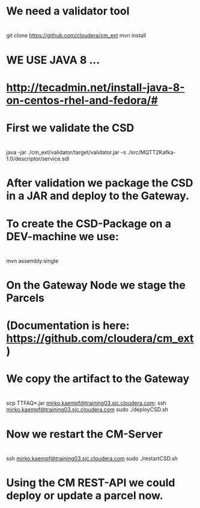 #
# We need a validator tool
#

git clone https://github.com/cloudera/cm_ext
mvn install




#
# WE USE JAVA 8 ...
# http://tecadmin.net/install-java-8-on-centos-rhel-and-fedora/#
#


#
# First we validate the CSD
#

java -jar ./cm_ext/validator/target/validator.jar -s ./src/MQTT2Kafka-1.0/descriptor/service.sdl


#
# After validation we package the CSD in a JAR and deploy to the Gateway. 
#
# To create the CSD-Package on a DEV-machine we use:
#

mvn assembly:single 



#
# On the Gateway Node we stage the Parcels
# (Documentation is here: https://github.com/cloudera/cm_ext)
#
# We copy the artifact to the Gateway
#

scp TTFAQ*.jar mirko.kaempf@training03.sjc.cloudera.com:
ssh mirko.kaempf@training03.sjc.cloudera.com sudo ./deployCSD.sh



#
# Now we restart the CM-Server 
#

ssh mirko.kaempf@training03.sjc.cloudera.com sudo ./restartCSD.sh



#
# Using the CM REST-API we could deploy or update a parcel now.
#



